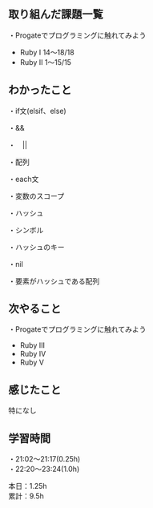 ## 取り組んだ課題一覧
・Progateでプログラミングに触れてみよう
- Ruby I 14〜18/18
- Ruby II 1〜15/15

## わかったこと　　
・if文(elsif、else)

・&&

・　||

・配列

・each文

・変数のスコープ

・ハッシュ

・シンボル

・ハッシュのキー

・nil

・要素がハッシュである配列

## 次やること　　
・Progateでプログラミングに触れてみよう 
- Ruby III
- Ruby IV
- Ruby V

## 感じたこと
特になし

## 学習時間
・21:02〜21:17(0.25h)  
・22:20〜23:24(1.0h)  

本日：1.25h  
累計：9.5h


